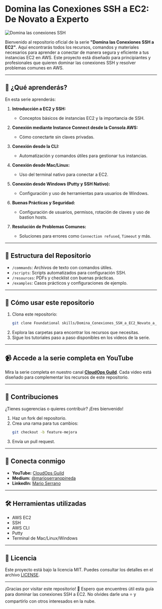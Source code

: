 # Domina las Conexiones SSH a EC2: De Novato a Experto

![Domina las conexiones SSH](images/imagen1.webp)


Bienvenido al repositorio oficial de la serie **"Domina las Conexiones SSH a EC2"**. Aquí encontrarás todos los recursos, comandos y materiales necesarios para aprender a conectar de manera segura y eficiente a tus instancias EC2 en AWS. Este proyecto está diseñado para principiantes y profesionales que quieren dominar las conexiones SSH y resolver problemas comunes en AWS.

---

## 🚀 **¿Qué aprenderás?**
En esta serie aprenderás:

1. **Introducción a EC2 y SSH:**
   - Conceptos básicos de instancias EC2 y la importancia de SSH.

2. **Conexión mediante Instance Connect desde la Consola AWS:**
   - Cómo conectarte sin claves privadas.

3. **Conexión desde la CLI:**
   - Automatización y comandos útiles para gestionar tus instancias.

4. **Conexión desde Mac/Linux:**
   - Uso del terminal nativo para conectar a EC2.

5. **Conexión desde Windows (Putty y SSH Nativo):**
   - Configuración y uso de herramientas para usuarios de Windows.

6. **Buenas Prácticas y Seguridad:**
   - Configuración de usuarios, permisos, rotación de claves y uso de bastion hosts.

7. **Resolución de Problemas Comunes:**
   - Soluciones para errores como `Connection refused`, `Timeout` y más.

---

## 📂 **Estructura del Repositorio**
- `/commands`: Archivos de texto con comandos útiles.
- `/scripts`: Scripts automatizados para configuración SSH.
- `/resources`: PDFs y checklist con buenas prácticas.
- `/examples`: Casos prácticos y configuraciones de ejemplo.

---

## 🎯 **Cómo usar este repositorio**
1. Clona este repositorio:
   ```bash
   git clone Foundational skills/Domina_Conexiones_SSH_a_EC2_Novato_a_Experto.git
   ```
2. Explora las carpetas para encontrar los recursos que necesitas.
3. Sigue los tutoriales paso a paso disponibles en los videos de la serie.

---

## 📹 **Accede a la serie completa en YouTube**
Mira la serie completa en nuestro canal **[CloudOps Guild](https://www.youtube.com/@CloudOpsGuildCommunity)**. Cada video está diseñado para complementar los recursos de este repositorio.

---

## 🌟 **Contribuciones**
¿Tienes sugerencias o quieres contribuir? ¡Eres bienvenido!
1. Haz un fork del repositorio.
2. Crea una rama para tus cambios:
   ```bash
   git checkout -b feature-mejora
   ```
3. Envía un pull request.

---

## 🤝 **Conecta conmigo**
- **YouTube:** [CloudOps Guild](https://www.youtube.com/@CloudOpsGuildCommunity)
- **Medium:** [@marioserranopineda](https://medium.com/@marioserranopineda)
- **LinkedIn:** [Mario Serrano](https://www.linkedin.com/in/mario-rodrigo-serrano-pineda/)

---

## 🛠️ **Herramientas utilizadas**
- AWS EC2
- SSH
- AWS CLI
- Putty
- Terminal de Mac/Linux/Windows

---

## 📝 **Licencia**
Este proyecto está bajo la licencia MIT. Puedes consultar los detalles en el archivo [LICENSE](LICENSE).

---

¡Gracias por visitar este repositorio! 🚀 Espero que encuentres útil esta guía para dominar las conexiones SSH a EC2. No olvides darle una ⭐ y compartirlo con otros interesados en la nube.
